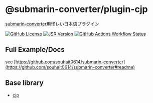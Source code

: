 # @submarin-converter/plugin-cjp

[submarin-converter](https://jsr.io/@submarin-converter/core)用怪レい日本语プラグイン

[![GitHub License](https://img.shields.io/github/license/souhait0614/submarin-converter?style=flat-square)](https://github.com/souhait0614/submarin-converter/blob/master/LICENSE)
[![JSR Version](https://img.shields.io/jsr/v/%40submarin-converter/plugin-cjp?style=flat-square)](https://jsr.io/@submarin-converter/plugin-cjp)
[![GitHub Actions Workflow Status](https://img.shields.io/github/actions/workflow/status/souhait0614/submarin-converter/ci.yml?branch=master&style=flat-square&label=test)](https://github.com/souhait0614/submarin-converter/actions/workflows/ci.yml)

## Full Example/Docs

see [https://github.com/souhait0614/submarin-converter](https://github.com/souhait0614/submarin-converter#readme)

## Base library

- [cjp](https://www.npmjs.com/package/cjp)
